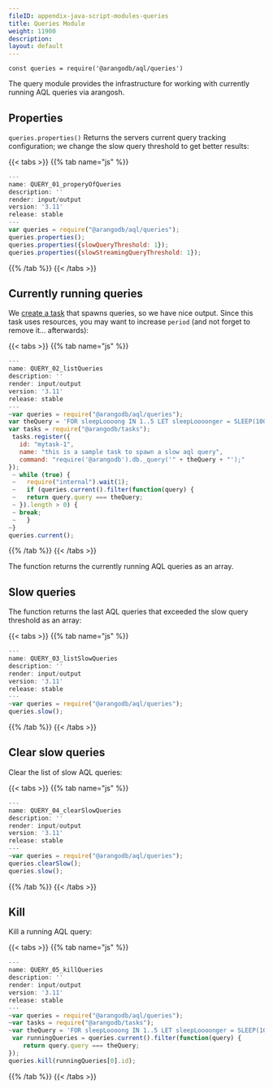 ```yaml
---
fileID: appendix-java-script-modules-queries
title: Queries Module
weight: 11900
description: 
layout: default
---
```

`const queries = require('@arangodb/aql/queries')`

The query module provides the infrastructure for working with currently running AQL queries via arangosh.

## Properties

`queries.properties()` Returns the servers current query tracking configuration; we change the slow query threshold to get better results:


 {{< tabs >}}
{{% tab name="js" %}}
```js
---
name: QUERY_01_properyOfQueries
description: ''
render: input/output
version: '3.11'
release: stable
---
var queries = require("@arangodb/aql/queries");
queries.properties();
queries.properties({slowQueryThreshold: 1});
queries.properties({slowStreamingQueryThreshold: 1});
```
{{% /tab %}}
{{< /tabs >}}
 



## Currently running queries

We [create a task](appendix-java-script-modules-tasks) that spawns queries, so we have nice output. Since this task
uses resources, you may want to increase `period` (and not forget to remove it... afterwards):


 {{< tabs >}}
{{% tab name="js" %}}
```js
---
name: QUERY_02_listQueries
description: ''
render: input/output
version: '3.11'
release: stable
---
~var queries = require("@arangodb/aql/queries");
var theQuery = 'FOR sleepLoooong IN 1..5 LET sleepLoooonger = SLEEP(1000) RETURN sleepLoooong';
var tasks = require("@arangodb/tasks");
 tasks.register({
   id: "mytask-1",
   name: "this is a sample task to spawn a slow aql query",
   command: "require('@arangodb').db._query('" + theQuery + "');"
});
 ~ while (true) {
 ~   require("internal").wait(1);
 ~   if (queries.current().filter(function(query) {
 ~   return query.query === theQuery;
 ~ }).length > 0) {
 ~ break;
 ~   }
~}
queries.current();
```
{{% /tab %}}
{{< /tabs >}}
 

The function returns the currently running AQL queries as an array.

## Slow queries

The function returns the last AQL queries that exceeded the slow query threshold as an array:


 {{< tabs >}}
{{% tab name="js" %}}
```js
---
name: QUERY_03_listSlowQueries
description: ''
render: input/output
version: '3.11'
release: stable
---
~var queries = require("@arangodb/aql/queries");
queries.slow();
```
{{% /tab %}}
{{< /tabs >}}
 



## Clear slow queries

Clear the list of slow AQL queries:


 {{< tabs >}}
{{% tab name="js" %}}
```js
---
name: QUERY_04_clearSlowQueries
description: ''
render: input/output
version: '3.11'
release: stable
---
~var queries = require("@arangodb/aql/queries");
queries.clearSlow();
queries.slow();
```
{{% /tab %}}
{{< /tabs >}}
 



## Kill

Kill a running AQL query:


 {{< tabs >}}
{{% tab name="js" %}}
```js
---
name: QUERY_05_killQueries
description: ''
render: input/output
version: '3.11'
release: stable
---
~var queries = require("@arangodb/aql/queries");
~var tasks = require("@arangodb/tasks");
~var theQuery = 'FOR sleepLoooong IN 1..5 LET sleepLoooonger = SLEEP(1000) RETURN sleepLoooong';
 var runningQueries = queries.current().filter(function(query) {
    return query.query === theQuery;
});
queries.kill(runningQueries[0].id);
```
{{% /tab %}}
{{< /tabs >}}
 

